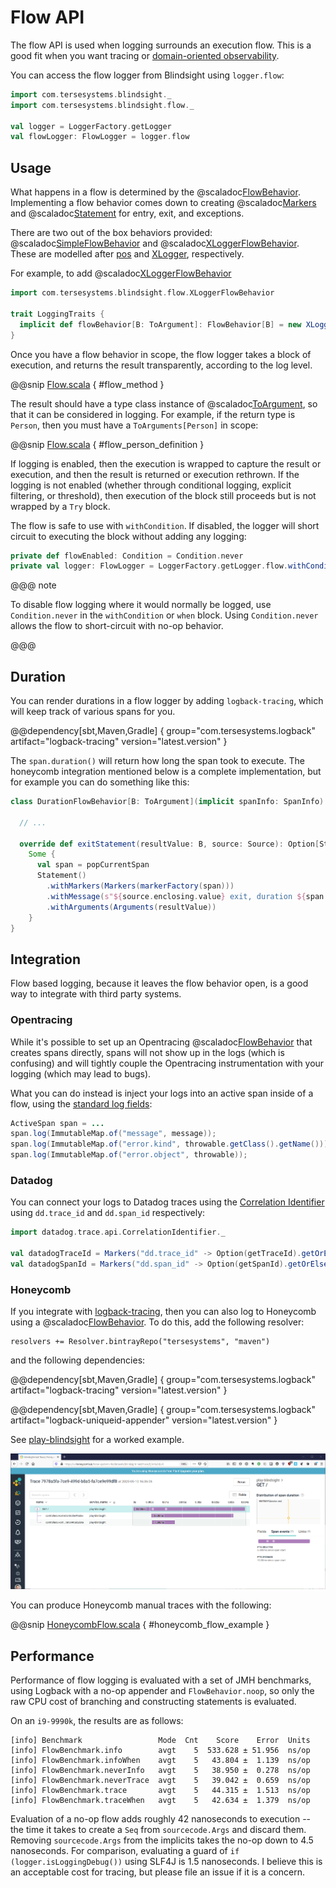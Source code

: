 # Flow API

The flow API is used when logging surrounds an execution flow.  This is a good fit when you want tracing or [domain-oriented observability](https://martinfowler.com/articles/domain-oriented-observability.html).
 
You can access the flow logger from Blindsight using `logger.flow`:

```scala
import com.tersesystems.blindsight._
import com.tersesystems.blindsight.flow._

val logger = LoggerFactory.getLogger
val flowLogger: FlowLogger = logger.flow
```

## Usage

What happens in a flow is determined by the @scaladoc[FlowBehavior](com.tersesystems.blindsight.flow.FlowBehavior).  Implementing a flow behavior comes down to creating @scaladoc[Markers](com.tersesystems.blindsight.Markers) and @scaladoc[Statement](com.tersesystems.blindsight.api.Statement) for entry, exit, and exceptions.

There are two out of the box behaviors provided: @scaladoc[SimpleFlowBehavior](com.tersesystems.blindsight.flow.SimpleFlowBehavior) and @scaladoc[XLoggerFlowBehavior](com.tersesystems.blindsight.flow.XLoggerFlowBehavior).  These are modelled after [pos](https://github.com/JohnReedLOL/pos) and [XLogger](http://www.slf4j.org/extensions.html#extended_logger), respectively.

For example, to add @scaladoc[XLoggerFlowBehavior](com.tersesystems.blindsight.flow.XLoggerFlowBehavior)

```scala
import com.tersesystems.blindsight.flow.XLoggerFlowBehavior

trait LoggingTraits {
  implicit def flowBehavior[B: ToArgument]: FlowBehavior[B] = new XLoggerFlowBehavior()
}
```

Once you have a flow behavior in scope, the flow logger takes a block of execution, and returns the result transparently, according to the log level.

@@snip [Flow.scala](../../../test/scala/example/flow/SimpleFlow.scala) { #flow_method }

The result should have a type class instance of @scaladoc[ToArgument](com.tersesystems.blindsight.ToArgument), so that it can be considered in logging.  For example, if the return type is `Person`, then you must have a `ToArguments[Person]` in scope:

@@snip [Flow.scala](../../../test/scala/example/flow/SimpleFlow.scala) { #flow_person_definition }

If logging is enabled, then the execution is wrapped to capture the result or execution, and then the result is returned or execution rethrown.  If the logging is not enabled (whether through conditional logging, explicit filtering, or threshold), then execution of the block still proceeds but is not wrapped by a `Try` block.

The flow is safe to use with `withCondition`.  If disabled, the logger will short circuit to executing the block without adding any logging:

```scala
private def flowEnabled: Condition = Condition.never
private val logger: FlowLogger = LoggerFactory.getLogger.flow.withCondition(flowEnabled)
```

@@@ note

To disable flow logging where it would normally be logged, use `Condition.never` in the `withCondition` or `when` block.  Using `Condition.never` allows the flow to short-circuit with no-op behavior.

@@@  

## Duration

You can render durations in a flow logger by adding `logback-tracing`, which will keep track of various spans for you.

@@dependency[sbt,Maven,Gradle] {
  group="com.tersesystems.logback"
  artifact="logback-tracing"
  version="latest.version"
}

The `span.duration()` will return how long the span took to execute.  The honeycomb integration mentioned below is a complete implementation, but for example you can do something like this:

```scala
class DurationFlowBehavior[B: ToArgument](implicit spanInfo: SpanInfo) extends FlowBehavior[B] {

  // ...

  override def exitStatement(resultValue: B, source: Source): Option[Statement] =
    Some {
      val span = popCurrentSpan
      Statement()
        .withMarkers(Markers(markerFactory(span)))
        .withMessage(s"${source.enclosing.value} exit, duration ${span.duration()}")
        .withArguments(Arguments(resultValue))
    }
}
```

## Integration

Flow based logging, because it leaves the flow behavior open, is a good way to integrate with third party systems.

### Opentracing

While it's possible to set up an Opentracing  @scaladoc[FlowBehavior](com.tersesystems.blindsight.flow.FlowBehavior) that creates spans directly, spans will not show up in the logs (which is confusing) and will tightly couple the Opentracing instrumentation with your logging (which may lead to bugs).
  
What you can do instead is inject your logs into an active span inside of a flow, using the [standard log fields](https://github.com/opentracing/specification/blob/master/semantic_conventions.md#log-fields-table):

```java
ActiveSpan span = ...
span.log(ImmutableMap.of("message", message));
span.log(ImmutableMap.of("error.kind", throwable.getClass().getName()));
span.log(ImmutableMap.of("error.object", throwable));
```

### Datadog

You can connect your logs to Datadog traces using the [Correlation Identifier](https://docs.datadoghq.com/tracing/connect_logs_and_traces/java/?tab=slf4jlogback#manual-trace-id-injection) using `dd.trace_id` and `dd.span_id` respectively:

```scala
import datadog.trace.api.CorrelationIdentifier._

val datadogTraceId = Markers("dd.trace_id" -> Option(getTraceId).getOrElse("0"))
val datadogSpanId = Markers("dd.span_id" -> Option(getSpanId).getOrElse("0"))
```

### Honeycomb

If you integrate with [logback-tracing](https://tersesystems.github.io/terse-logback/guide/tracing/), then you can also log to Honeycomb using a @scaladoc[FlowBehavior](com.tersesystems.blindsight.flow.FlowBehavior).  To do this, add the following resolver:

```
resolvers += Resolver.bintrayRepo("tersesystems", "maven")
```

and the following dependencies:

@@dependency[sbt,Maven,Gradle] {
  group="com.tersesystems.logback"
  artifact="logback-tracing"
  version="latest.version"
}

@@dependency[sbt,Maven,Gradle] {
  group="com.tersesystems.logback"
  artifact="logback-uniqueid-appender"
  version="latest.version"
}

See [play-blindsight](http://github.com/tersesystems/play-blindsight) for a worked example.

![trace.png](trace.png)

You can produce Honeycomb manual traces with the following:

@@snip [HoneycombFlow.scala](../../../test/scala/example/flow/HoneycombFlow.scala) { #honeycomb_flow_example }

## Performance

Performance of flow logging is evaluated with a set of JMH benchmarks, using Logback with a no-op appender and `FlowBehavior.noop`, so only the raw CPU cost of branching and constructing statements is evaluated.

On an `i9-9990k`, the results are as follows:

```
[info] Benchmark                 Mode  Cnt    Score    Error  Units
[info] FlowBenchmark.info        avgt    5  533.628 ± 51.956  ns/op
[info] FlowBenchmark.infoWhen    avgt    5   43.804 ±  1.139  ns/op
[info] FlowBenchmark.neverInfo   avgt    5   38.950 ±  0.278  ns/op
[info] FlowBenchmark.neverTrace  avgt    5   39.042 ±  0.659  ns/op
[info] FlowBenchmark.trace       avgt    5   44.315 ±  1.513  ns/op
[info] FlowBenchmark.traceWhen   avgt    5   42.634 ±  1.379  ns/op
```

Evaluation of a no-op flow adds roughly 42 nanoseconds to execution -- the time it takes to create a `Seq` from `sourcecode.Args` and discard them.  Removing `sourcecode.Args` from the implicits takes the no-op down to 4.5 nanoseconds.  For comparison, evaluating a guard of `if (logger.isLoggingDebug())` using SLF4J is 1.5 nanoseconds.  I believe this is an acceptable cost for tracing, but please file an issue if it is a concern.
